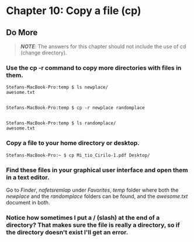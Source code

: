
# Chapter 10: Copy a file (cp)

## Do More
> ***NOTE***: The answers for this chapter should not include the use of cd (change directory).

### Use the cp -r command to copy more directories with files in them.

    Stefans-MacBook-Pro:temp $ ls newplace/
    awesome.txt
    
    
    Stefans-MacBook-Pro:temp $ cp -r newplace randomplace
    
    
    Stefans-MacBook-Pro:temp $ ls randomplace/
    awesome.txt

### Copy a file to your home directory or desktop.

    Stefans-MacBook-Pro:~ $ cp Mi_tio_Cirilo-1.pdf Desktop/
    

### Find these files in your graphical user interface and open them in a text editor.

   Go to *Finder*, *nafetsremlap* under *Favorites*, *temp* folder where both the *newplace* and the *randomplace* folders can be found, and the *awesome.txt* document in both.

    
### Notice how sometimes I put a / (slash) at the end of a directory? That makes sure the file is really a directory, so if the directory doesn't exist I'll get an error.

    
